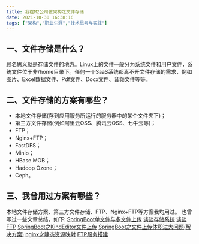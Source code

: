 ```yaml
---
title: 我在M2公司做架构之文件存储
date: 2021-10-30 16:38:16
tags: ["架构","职业生涯","技术思考与实践"]
---
```


## 一、文件存储是什么？
顾名思义就是存储文件的地方。Linux上的文件一般分为系统文件和用户文件，系统文件位于非/home目录下。任何一个SaaS系统都离不开文件存储的需求，例如图片、Excel数据文件、Pdf文件、Docx文件、音频文件等等。
<!--more-->

## 二、文件存储的方案有哪些？
- 本地文件存储(存到应用服务所运行的服务器中的某个文件夹下)；
- 第三方文件存储(例如阿里云OSS、腾讯云OSS、七牛云等)；
- FTP；
- Nginx+FTP；
- FastDFS；
- Minio；
- HBase MOB；
- Hadoop Ozone；
- Ceph。

## 三、我曾用过方案有哪些？
本地文件存储方案、第三方文件存储、FTP、Nginx+FTP等方案我均用过。
也曾写过一些文章总结，如下:
[SpringBoot单文件与多文件上传](https://youcongtech.com/2021/05/23/SpringBoot%E5%8D%95%E6%96%87%E4%BB%B6%E4%B8%8E%E5%A4%9A%E6%96%87%E4%BB%B6%E4%B8%8A%E4%BC%A0/)
[谈谈存储系统](https://www.cnblogs.com/youcong/p/10422360.html)
[谈谈FTP](https://youcongtech.com/2020/10/17/%E8%B0%88%E8%B0%88FTP/)
[SpringBoot之KindEditor文件上传](https://youcongtech.com/2019/09/07/SpringBoot%E4%B9%8BKindEditor%E6%96%87%E4%BB%B6%E4%B8%8A%E4%BC%A0/)
[SpringBoot之文件上传体积过大问题(解决方案)](https://www.cnblogs.com/youcong/p/11568282.html)
[nginx之静态资源映射](https://www.cnblogs.com/youcong/p/14063733.html)
[FTP服务搭建](https://www.cnblogs.com/youcong/p/7820050.html)
